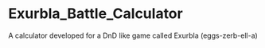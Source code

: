 # Exurbla_Battle_Calculator
A calculator developed for a DnD like game called Exurbla (eggs-zerb-ell-a) 
